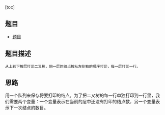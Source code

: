 [toc]

## 题目
- [题目](http://wiki.jikexueyuan.com/project/for-offer/question-sixty.html)

## 题目描述
```text
从上到下按层打印二叉树，同一层的结点按从左到右的顺序打印，每一层打印一行。
```

## 思路
用一个队列来保存将要打印的结点。为了把二叉树的每一行单独打印到一行里，我们需要两个变量：一个变量表示在当前的层中还没有打印的结点数，另一个变量表示下一次结点的数目。